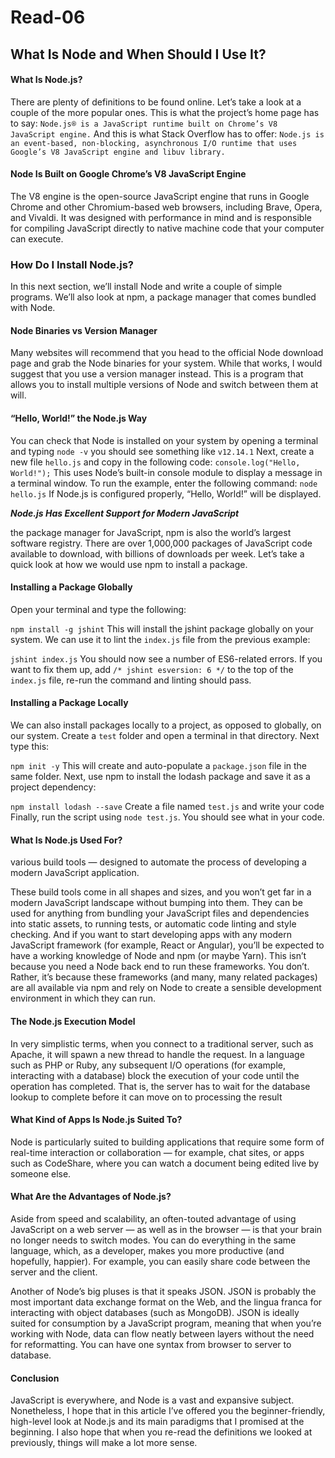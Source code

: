 # Read-06

## What Is Node and When Should I Use It?

#### What Is Node.js?
There are plenty of definitions to be found online. Let’s take a look at a couple of the more popular ones. This is what the project’s home page has to say: `Node.js® is a JavaScript runtime built on Chrome’s V8 JavaScript engine.`
And this is what Stack Overflow has to offer: `Node.js is an event-based, non-blocking, asynchronous I/O runtime that uses Google’s V8 JavaScript engine and libuv library.`

#### Node Is Built on Google Chrome’s V8 JavaScript Engine
The V8 engine is the open-source JavaScript engine that runs in Google Chrome and other Chromium-based web browsers, including Brave, Opera, and Vivaldi. It was designed with performance in mind and is responsible for compiling JavaScript directly to native machine code that your computer can execute.

### How Do I Install Node.js?
In this next section, we’ll install Node and write a couple of simple programs. We’ll also look at npm, a package manager that comes bundled with Node.

#### Node Binaries vs Version Manager
Many websites will recommend that you head to the official Node download page and grab the Node binaries for your system.
While that works, I would suggest that you use a version manager instead. This is a program that allows you to install multiple versions of Node and switch between them at will.
#### “Hello, World!” the Node.js Way
You can check that Node is installed on your system by opening a terminal and typing `node -v` you should see something like `v12.14.1`
Next, create a new file `hello.js` and copy in the following code: `console.log("Hello, World!");`
This uses Node’s built-in console module to display a message in a terminal window. To run the example, enter the following command: `node hello.js` If Node.js is configured properly, “Hello, World!” will be displayed.


***Node.js Has Excellent Support for Modern JavaScript***

the package manager for JavaScript, npm is also the world’s largest software registry. There are over 1,000,000 packages of JavaScript code available to download, with billions of downloads per week. Let’s take a quick look at how we would use npm to install a package.

#### Installing a Package Globally
Open your terminal and type the following:

`npm install -g jshint`
This will install the jshint package globally on your system. We can use it to lint the `index.js` file from the previous example:

`jshint index.js`
You should now see a number of ES6-related errors. If you want to fix them up, add `/* jshint esversion: 6 */` to the top of the `index.js` file, re-run the command and linting should pass.

#### Installing a Package Locally
We can also install packages locally to a project, as opposed to globally, on our system. Create a `test` folder and open a terminal in that directory. Next type this:

`npm init -y`
This will create and auto-populate a `package.json` file in the same folder. Next, use npm to install the lodash package and save it as a project dependency:

`npm install lodash --save`
Create a file named `test.js` and write your code
Finally, run the script using `node test.js`. You should see what in your code.

#### What Is Node.js Used For?
various build tools — designed to automate the process of developing a modern JavaScript application.

These build tools come in all shapes and sizes, and you won’t get far in a modern JavaScript landscape without bumping into them. They can be used for anything from bundling your JavaScript files and dependencies into static assets, to running tests, or automatic code linting and style checking.
And if you want to start developing apps with any modern JavaScript framework (for example, React or Angular), you’ll be expected to have a working knowledge of Node and npm (or maybe Yarn). This isn’t because you need a Node back end to run these frameworks. You don’t. Rather, it’s because these frameworks (and many, many related packages) are all available via npm and rely on Node to create a sensible development environment in which they can run.

#### The Node.js Execution Model
In very simplistic terms, when you connect to a traditional server, such as Apache, it will spawn a new thread to handle the request. In a language such as PHP or Ruby, any subsequent I/O operations (for example, interacting with a database) block the execution of your code until the operation has completed. That is, the server has to wait for the database lookup to complete before it can move on to processing the result

#### What Kind of Apps Is Node.js Suited To?
Node is particularly suited to building applications that require some form of real-time interaction or collaboration — for example, chat sites, or apps such as CodeShare, where you can watch a document being edited live by someone else.

#### What Are the Advantages of Node.js?
Aside from speed and scalability, an often-touted advantage of using JavaScript on a web server — as well as in the browser — is that your brain no longer needs to switch modes. You can do everything in the same language, which, as a developer, makes you more productive (and hopefully, happier). For example, you can easily share code between the server and the client.

Another of Node’s big pluses is that it speaks JSON. JSON is probably the most important data exchange format on the Web, and the lingua franca for interacting with object databases (such as MongoDB). JSON is ideally suited for consumption by a JavaScript program, meaning that when you’re working with Node, data can flow neatly between layers without the need for reformatting. You can have one syntax from browser to server to database.
#### Conclusion
JavaScript is everywhere, and Node is a vast and expansive subject. Nonetheless, I hope that in this article I’ve offered you the beginner-friendly, high-level look at Node.js and its main paradigms that I promised at the beginning. I also hope that when you re-read the definitions we looked at previously, things will make a lot more sense.